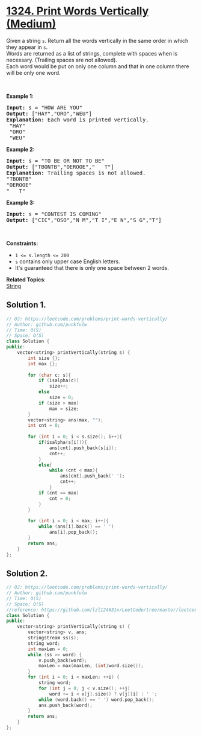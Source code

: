 # [1324. Print Words Vertically (Medium)](https://leetcode.com/problems/print-words-vertically/)

<p>Given a string <code>s</code>.&nbsp;Return&nbsp;all the words vertically in the same order in which they appear in <code>s</code>.<br>
Words are returned as a list of strings, complete with&nbsp;spaces when is necessary. (Trailing spaces are not allowed).<br>
Each word would be put on only one column and that in one column there will be only one word.</p>

<p>&nbsp;</p>
<p><strong>Example 1:</strong></p>

<pre><strong>Input:</strong> s = "HOW ARE YOU"
<strong>Output:</strong> ["HAY","ORO","WEU"]
<strong>Explanation: </strong>Each word is printed vertically. 
 "HAY"
&nbsp;"ORO"
&nbsp;"WEU"
</pre>

<p><strong>Example 2:</strong></p>

<pre><strong>Input:</strong> s = "TO BE OR NOT TO BE"
<strong>Output:</strong> ["TBONTB","OEROOE","   T"]
<strong>Explanation: </strong>Trailing spaces is not allowed. 
"TBONTB"
"OEROOE"
"   T"
</pre>

<p><strong>Example 3:</strong></p>

<pre><strong>Input:</strong> s = "CONTEST IS COMING"
<strong>Output:</strong> ["CIC","OSO","N M","T I","E N","S G","T"]
</pre>

<p>&nbsp;</p>
<p><strong>Constraints:</strong></p>

<ul>
	<li><code>1 &lt;= s.length &lt;= 200</code></li>
	<li><code>s</code>&nbsp;contains only upper case English letters.</li>
	<li>It's guaranteed that there is only one&nbsp;space between 2 words.</li>
</ul>

**Related Topics**:  
[String](https://leetcode.com/tag/string/)

## Solution 1.

```cpp
// OJ: https://leetcode.com/problems/print-words-vertically/
// Author: github.com/punkfulw
// Time: O(S)
// Space: O(S)
class Solution {
public:
    vector<string> printVertically(string s) {
        int size {};
        int max {};
        
        for (char c: s){
            if (isalpha(c))
                size++;
            else
                size = 0;
            if (size > max)
                max = size;
        }
        vector<string> ans(max, "");
        int cnt = 0;
        
        for (int i = 0; i < s.size(); i++){
            if(isalpha(s[i])){
                ans[cnt].push_back(s[i]);
                cnt++;
            }
            else{
                while (cnt < max){
                    ans[cnt].push_back(' ');
                    cnt++;
                }
            if (cnt == max)
                cnt = 0;
            }
        }
        
        for (int i = 0; i < max; i++){
            while (ans[i].back() == ' ')
                ans[i].pop_back();
        }
        return ans;
    }
};
```



## Solution 2.

```cpp
// OJ: https://leetcode.com/problems/print-words-vertically/
// Author: github.com/punkfulw
// Time: O(S)
// Space: O(S)
//reference: https://github.com/lzl124631x/LeetCode/tree/master/leetcode/1324.%20Print%20Words%20Vertically
class Solution {
public:
    vector<string> printVertically(string s) {
        vector<string> v, ans;
        stringstream ss(s);
        string word;
        int maxLen = 0;
        while (ss >> word) {
            v.push_back(word);
            maxLen = max(maxLen, (int)word.size());
        }
        for (int i = 0; i < maxLen; ++i) {
            string word;
            for (int j = 0; j < v.size(); ++j)
                word += i < v[j].size() ? v[j][i] : ' ';
            while (word.back() == ' ') word.pop_back();
            ans.push_back(word);
        }
        return ans;
    }
};
```
